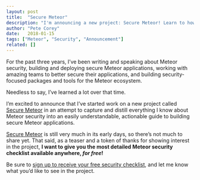 ```yaml
---
layout: post
title:  "Secure Meteor"
description: "I'm announcing a new project: Secure Meteor! Learn to how to secure your Meteor application from a Meteor security professional. This easy to understand and actionable guide will teach you the ins and outs of Meteor security."
author: "Pete Corey"
date:   2018-01-15
tags: ["Meteor", "Security", "Announcement"]
related: []
---
```


For the past three years, I’ve been writing and speaking about Meteor security, building and deploying secure Meteor applications, working with amazing teams to better secure their applications, and building security-focused packages and tools for the Meteor ecosystem.

Needless to say, I’ve learned a lot over that time.

I’m excited to announce that I’ve started work on a new project called [Secure Meteor](http://www.securemeteor.com/) in an attempt to capture and distill everything I know about Meteor security into an easily understandable, actionable guide to building secure Meteor applications.

[Secure Meteor](http://www.securemeteor.com/) is still very much in its early days, so there’s not much to share yet. That said, as a teaser and a token of thanks for showing interest in the project, __I want to give you the most detailed Meteor security checklist available anywhere, _for free_!__

Be sure to [sign up to receive your free security checklist](http://www.securemeteor.com/#sign-up), and let me know what you’d like to see in the project.
